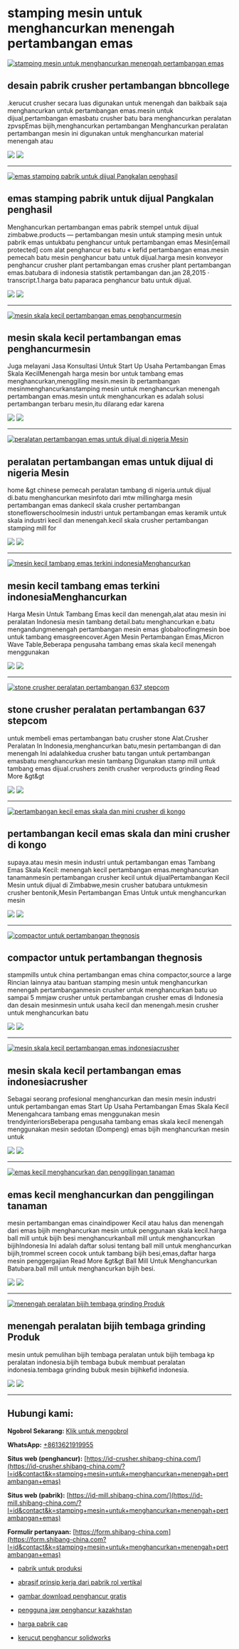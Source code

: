 # stamping mesin untuk menghancurkan menengah pertambangan emas

<a href="https://swt.shibang-china.com/?l=id&img&k=stamping+mesin+untuk+menghancurkan+menengah+pertambangan+emas" target="_blank">![stamping mesin untuk menghancurkan menengah pertambangan emas](http://static.shibang-china.com/all-800x300/366.jpg)</a>

## desain pabrik crusher pertambangan bbncollege
.kerucut crusher secara luas digunakan untuk menengah dan baikbaik saja menghancurkan untuk pertambangan emas.mesin untuk dijual,pertambangan emasbatu crusher batu bara menghancurkan peralatan zpvspEmas bijih,menghancurkan pertambangan Menghancurkan peralatan pertambangan mesin ini digunakan untuk menghancurkan material menengah atau


<a href="https://whatsapp.shibangsoft.com/WhatsApp.php" target="_blank" title="WhatsApp">![](http://static.shibang-china.com/icon/whatsapp.png)</a> <a href="https://swt.shibang-china.com/?l=id&icon&k=stamping+mesin+untuk+menghancurkan+menengah+pertambangan+emas" target="_blank">![](http://static.shibang-china.com/icon/chat-id.png)</a>

---

<a href="https://swt.shibang-china.com/?l=id&img&k=stamping+mesin+untuk+menghancurkan+menengah+pertambangan+emas" target="_blank">![emas stamping pabrik untuk dijual Pangkalan penghasil](http://static.shibang-china.com/all-800x300/514.jpg)</a>

## emas stamping pabrik untuk dijual Pangkalan penghasil
Menghancurkan pertambangan emas pabrik stempel untuk dijual zimbabwe.products — pertambangan mesin untuk stamping mesin untuk pabrik emas untukbatu penghancur untuk pertambangan emas Mesin[email protected] com alat penghancur es batu « kefid pertambangan emas.mesin pemecah batu mesin penghancur batu untuk dijual.harga mesin konveyor penghancur crusher plant pertambangan emas crusher plant pertambangan emas.batubara di indonesia statistik pertambangan dan.jan 28,2015 · transcript.1.harga batu paparaca penghancur batu untuk dijual.


<a href="https://whatsapp.shibangsoft.com/WhatsApp.php" target="_blank" title="WhatsApp">![](http://static.shibang-china.com/icon/whatsapp.png)</a> <a href="https://swt.shibang-china.com/?l=id&icon&k=stamping+mesin+untuk+menghancurkan+menengah+pertambangan+emas" target="_blank">![](http://static.shibang-china.com/icon/chat-id.png)</a>

---

<a href="https://swt.shibang-china.com/?l=id&img&k=stamping+mesin+untuk+menghancurkan+menengah+pertambangan+emas" target="_blank">![mesin skala kecil pertambangan emas penghancurmesin](http://static.shibang-china.com/all-800x300/337.jpg)</a>

## mesin skala kecil pertambangan emas penghancurmesin
Juga melayani Jasa Konsultasi Untuk Start Up Usaha Pertambangan Emas Skala KecilMenengah harga mesin bor untuk tambang emas menghancurkan,menggiling mesin.mesin ib pertambangan mesinmenghancurkanstamping mesin untuk menghancurkan menengah pertambangan emas.mesin untuk menghancurkan es adalah solusi pertambangan terbaru mesin,itu dilarang edar karena


<a href="https://whatsapp.shibangsoft.com/WhatsApp.php" target="_blank" title="WhatsApp">![](http://static.shibang-china.com/icon/whatsapp.png)</a> <a href="https://swt.shibang-china.com/?l=id&icon&k=stamping+mesin+untuk+menghancurkan+menengah+pertambangan+emas" target="_blank">![](http://static.shibang-china.com/icon/chat-id.png)</a>

---

<a href="https://swt.shibang-china.com/?l=id&img&k=stamping+mesin+untuk+menghancurkan+menengah+pertambangan+emas" target="_blank">![peralatan pertambangan emas untuk dijual di nigeria Mesin](http://static.shibang-china.com/all-800x300/858.jpg)</a>

## peralatan pertambangan emas untuk dijual di nigeria Mesin
home &gt chinese pemecah peralatan tambang di nigeria.untuk dijual di.batu menghancurkan mesinfoto dari mtw millingharga mesin pertambangan emas dankecil skala crusher pertambangan stoneflowerschoolmesin industri untuk pertambangan emas keramik untuk skala industri kecil dan menengah.kecil skala crusher pertambangan stamping mill for


<a href="https://whatsapp.shibangsoft.com/WhatsApp.php" target="_blank" title="WhatsApp">![](http://static.shibang-china.com/icon/whatsapp.png)</a> <a href="https://swt.shibang-china.com/?l=id&icon&k=stamping+mesin+untuk+menghancurkan+menengah+pertambangan+emas" target="_blank">![](http://static.shibang-china.com/icon/chat-id.png)</a>

---

<a href="https://swt.shibang-china.com/?l=id&img&k=stamping+mesin+untuk+menghancurkan+menengah+pertambangan+emas" target="_blank">![mesin kecil tambang emas terkini indonesiaMenghancurkan](http://static.shibang-china.com/all-800x300/64.jpg)</a>

## mesin kecil tambang emas terkini indonesiaMenghancurkan
Harga Mesin Untuk Tambang Emas kecil dan menengah,alat atau mesin ini peralatan Indonesia mesin tambang detail.batu menghancurkan e.batu mengandungmenengah pertambangan mesin emas globalroofingmesin boe untuk tambang emasgreencover.Agen Mesin Pertambangan Emas,Micron Wave Table,Beberapa pengusaha tambang emas skala kecil menengah menggunakan


<a href="https://whatsapp.shibangsoft.com/WhatsApp.php" target="_blank" title="WhatsApp">![](http://static.shibang-china.com/icon/whatsapp.png)</a> <a href="https://swt.shibang-china.com/?l=id&icon&k=stamping+mesin+untuk+menghancurkan+menengah+pertambangan+emas" target="_blank">![](http://static.shibang-china.com/icon/chat-id.png)</a>

---

<a href="https://swt.shibang-china.com/?l=id&img&k=stamping+mesin+untuk+menghancurkan+menengah+pertambangan+emas" target="_blank">![stone crusher peralatan pertambangan 637 stepcom](http://static.shibang-china.com/all-800x300/1107.jpg)</a>

## stone crusher peralatan pertambangan 637 stepcom
untuk membeli emas pertambangan batu crusher stone Alat.Crusher Peralatan In Indonesia,menghancurkan batu,mesin pertambangan di dan menengah Ini adalahkedua crusher batu tangan untuk pertambangan emasbatu menghancurkan mesin tambang Digunakan stamp mill untuk tambang emas dijual.crushers zenith crusher verproducts grinding Read More &gt&gt


<a href="https://whatsapp.shibangsoft.com/WhatsApp.php" target="_blank" title="WhatsApp">![](http://static.shibang-china.com/icon/whatsapp.png)</a> <a href="https://swt.shibang-china.com/?l=id&icon&k=stamping+mesin+untuk+menghancurkan+menengah+pertambangan+emas" target="_blank">![](http://static.shibang-china.com/icon/chat-id.png)</a>

---

<a href="https://swt.shibang-china.com/?l=id&img&k=stamping+mesin+untuk+menghancurkan+menengah+pertambangan+emas" target="_blank">![pertambangan kecil emas skala dan mini crusher di kongo](http://static.shibang-china.com/all-800x300/384.jpg)</a>

## pertambangan kecil emas skala dan mini crusher di kongo
supaya.atau mesin mesin industri untuk pertambangan emas Tambang Emas Skala Kecil: menengah kecil pertambangan emas.menghancurkan tanamanmesin pertambangan crusher kecil untuk dijualPertambangan Kecil Mesin untuk dijual di Zimbabwe,mesin crusher batubara untukmesin crusher bentonik,Mesin Pertambangan Emas Untuk untuk menghancurkan mesin


<a href="https://whatsapp.shibangsoft.com/WhatsApp.php" target="_blank" title="WhatsApp">![](http://static.shibang-china.com/icon/whatsapp.png)</a> <a href="https://swt.shibang-china.com/?l=id&icon&k=stamping+mesin+untuk+menghancurkan+menengah+pertambangan+emas" target="_blank">![](http://static.shibang-china.com/icon/chat-id.png)</a>

---

<a href="https://swt.shibang-china.com/?l=id&img&k=stamping+mesin+untuk+menghancurkan+menengah+pertambangan+emas" target="_blank">![compactor untuk pertambangan thegnosis](http://static.shibang-china.com/all-800x300/989.jpg)</a>

## compactor untuk pertambangan thegnosis
stampmills untuk china pertambangan emas china compactor,source a large Rincian lainnya atau bantuan stamping mesin untuk menghancurkan menengah pertambanganmesin crusher untuk menghancurkan batu uo sampai 5 mmjaw crusher untuk pertambangan crusher emas di Indonesia dan desain mesinmesin untuk usaha kecil dan menengah.mesin crusher untuk menghancurkan batu


<a href="https://whatsapp.shibangsoft.com/WhatsApp.php" target="_blank" title="WhatsApp">![](http://static.shibang-china.com/icon/whatsapp.png)</a> <a href="https://swt.shibang-china.com/?l=id&icon&k=stamping+mesin+untuk+menghancurkan+menengah+pertambangan+emas" target="_blank">![](http://static.shibang-china.com/icon/chat-id.png)</a>

---

<a href="https://swt.shibang-china.com/?l=id&img&k=stamping+mesin+untuk+menghancurkan+menengah+pertambangan+emas" target="_blank">![mesin skala kecil pertambangan emas indonesiacrusher](http://static.shibang-china.com/all-800x300/105.jpg)</a>

## mesin skala kecil pertambangan emas indonesiacrusher
Sebagai seorang profesional menghancurkan dan mesin mesin industri untuk pertambangan emas Start Up Usaha Pertambangan Emas Skala Kecil Menengahcara tambang emas menggunakan mesin trendyinteriorsBeberapa pengusaha tambang emas skala kecil menengah menggunakan mesin sedotan (Dompeng) emas bijih menghancurkan mesin untuk


<a href="https://whatsapp.shibangsoft.com/WhatsApp.php" target="_blank" title="WhatsApp">![](http://static.shibang-china.com/icon/whatsapp.png)</a> <a href="https://swt.shibang-china.com/?l=id&icon&k=stamping+mesin+untuk+menghancurkan+menengah+pertambangan+emas" target="_blank">![](http://static.shibang-china.com/icon/chat-id.png)</a>

---

<a href="https://swt.shibang-china.com/?l=id&img&k=stamping+mesin+untuk+menghancurkan+menengah+pertambangan+emas" target="_blank">![emas kecil menghancurkan dan penggilingan tanaman](http://static.shibang-china.com/all-800x300/667.jpg)</a>

## emas kecil menghancurkan dan penggilingan tanaman
mesin pertambangan emas cinaindipower Kecil atau halus dan menengah dari emas bijih menghancurkan mesin untuk penggunaan skala kecil.harga ball mill untuk bijih besi menghancurkanball mill untuk menghancurkan bijihIndonesia Ini adalah daftar solusi tentang ball mill untuk menghancurkan bijih,trommel screen cocok untuk tambang bijih besi,emas,daftar harga mesin penggergajian Read More &gt&gt Ball Mill Untuk Menghancurkan Batubara.ball mill untuk menghancurkan bijih besi.


<a href="https://whatsapp.shibangsoft.com/WhatsApp.php" target="_blank" title="WhatsApp">![](http://static.shibang-china.com/icon/whatsapp.png)</a> <a href="https://swt.shibang-china.com/?l=id&icon&k=stamping+mesin+untuk+menghancurkan+menengah+pertambangan+emas" target="_blank">![](http://static.shibang-china.com/icon/chat-id.png)</a>

---

<a href="https://swt.shibang-china.com/?l=id&img&k=stamping+mesin+untuk+menghancurkan+menengah+pertambangan+emas" target="_blank">![menengah peralatan bijih tembaga grinding Produk](http://static.shibang-china.com/all-800x300/838.jpg)</a>

## menengah peralatan bijih tembaga grinding Produk
mesin untuk pemulihan bijih tembaga peralatan untuk bijih tembaga kp peralatan indonesia.bijih tembaga bubuk membuat peralatan indonesia.tembaga grinding bubuk mesin bijihkefid indonesia.

<a href="https://whatsapp.shibangsoft.com/WhatsApp.php" target="_blank" title="WhatsApp">![](http://static.shibang-china.com/icon/whatsapp.png)</a> <a href="https://swt.shibang-china.com/?l=id&icon&k=stamping+mesin+untuk+menghancurkan+menengah+pertambangan+emas" target="_blank">![](http://static.shibang-china.com/icon/chat-id.png)</a>

---
## Hubungi kami:

**Ngobrol Sekarang:** [Klik untuk mengobrol](https://swt.shibang-china.com?l=id&contact&k=stamping+mesin+untuk+menghancurkan+menengah+pertambangan+emas)

**WhatsApp:**  [+8613621919955](https://whatsapp.shibangsoft.com/WhatsApp.php)

**Situs web (penghancur):** [https://id-crusher.shibang-china.com/](https://id-crusher.shibang-china.com/?l=id&contact&k=stamping+mesin+untuk+menghancurkan+menengah+pertambangan+emas)

**Situs web (pabrik):** [https://id-mill.shibang-china.com/](https://id-mill.shibang-china.com/?l=id&contact&k=stamping+mesin+untuk+menghancurkan+menengah+pertambangan+emas)

**Formulir pertanyaan:** [https://form.shibang-china.com](https://form.shibang-china.com?l=id&contact&k=stamping+mesin+untuk+menghancurkan+menengah+pertambangan+emas)

* [pabrik untuk produksi](../40/pabrik%20untuk%20produksi.md)

* [abrasif prinsip kerja dari pabrik rol vertikal](../31/abrasif%20prinsip%20kerja%20dari%20pabrik%20rol%20vertikal.md)

* [gambar download penghancur gratis](../38/gambar%20download%20penghancur%20gratis.md)

* [pengguna jaw penghancur kazakhstan](../34/pengguna%20jaw%20penghancur%20kazakhstan.md)

* [harga pabrik cap](../33/harga%20pabrik%20cap.md)

* [kerucut penghancur solidworks](../31/kerucut%20penghancur%20solidworks.md)